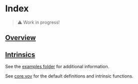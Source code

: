 # Index

> ⚠️ Work in progress!

## [Overview](docs/overview.md)

## [Intrinsics](docs/intrinsics.md)

See the [examples folder](examples) for additional information.

See [core.yov](code/core.yov) for the default definitions and intrinsic functions.